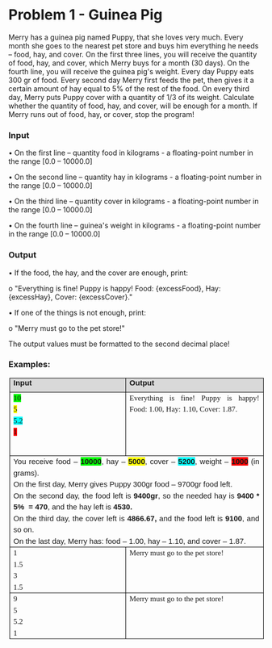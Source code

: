 # Problem 1 - Guinea Pig

Merry has a guinea pig named Puppy, that she loves very much. Every month she goes to the nearest pet store and buys him everything he needs – food, hay, and cover.
On the first three lines, you will receive the quantity of food, hay, and cover, which Merry buys for a month (30 days). On the fourth line, you will receive the guinea pig's weight.
Every day Puppy eats 300 gr of food. Every second day Merry first feeds the pet, then gives it a certain amount of hay equal to 5% of the rest of the food. On every third day, Merry puts Puppy cover with a quantity of 1/3 of its weight.
Calculate whether the quantity of food, hay, and cover, will be enough for a month.
If Merry runs out of food, hay, or cover, stop the program!
### Input

•	On the first line – quantity food in kilograms - a floating-point number in the range [0.0 – 10000.0]

•	On the second line – quantity hay in kilograms - a floating-point number in the range [0.0 – 10000.0]

•	On the third line – quantity cover in kilograms - a floating-point number in the range [0.0 – 10000.0]

•	On the fourth line – guinea's weight in kilograms - a floating-point number in the range [0.0 – 10000.0]

### Output

•	If the food, the hay, and the cover are enough, print:

o	"Everything is fine! Puppy is happy! Food: {excessFood}, Hay: {excessHay}, Cover: {excessCover}."

•	If one of the things is not enough, print:

o	"Merry must go to the pet store!"

The output values must be formatted to the second decimal place!

### Examples:
<table style="margin-left:1.15pt;border-collapse:collapse;border:none;">
    <tbody>
        <tr>
            <td style="width: 239.6pt;border: 1pt solid windowtext;background: rgb(217, 217, 217);padding: 0in 5.4pt;height: 21.1pt;vertical-align: top;">
                <p style='margin-top:4.0pt;margin-right:0in;margin-bottom:.0001pt;margin-left:0in;line-height:normal;font-size:15px;font-family:"Calibri",sans-serif;margin:0in;'><strong>Input</strong></p>
            </td>
            <td style="width: 276.4pt;border-top: 1pt solid windowtext;border-right: 1pt solid windowtext;border-bottom: 1pt solid windowtext;border-image: initial;border-left: none;background: rgb(217, 217, 217);padding: 0in 5.4pt;height: 21.1pt;vertical-align: top;">
                <p style='margin-top:4.0pt;margin-right:0in;margin-bottom:.0001pt;margin-left:0in;line-height:normal;font-size:15px;font-family:"Calibri",sans-serif;margin:0in;'><strong>Output</strong></p>
            </td>
        </tr>
        <tr>
            <td style="width: 239.6pt;border-right: 1pt solid windowtext;border-bottom: 1pt solid windowtext;border-left: 1pt solid windowtext;border-image: initial;border-top: none;padding: 0in 5.4pt;height: 57.75pt;vertical-align: top;">
                <p style='margin-top:4.0pt;margin-right:0in;margin-bottom:.0001pt;margin-left:0in;line-height:150%;font-size:15px;font-family:"Calibri",sans-serif;margin:0in;'><span style="font-family:Consolas;background:lime;">10</span></p>
                <p style='margin-top:4.0pt;margin-right:0in;margin-bottom:.0001pt;margin-left:0in;line-height:150%;font-size:15px;font-family:"Calibri",sans-serif;margin:0in;'><span style="font-family:Consolas;background:yellow;">5</span></p>
                <p style='margin-top:4.0pt;margin-right:0in;margin-bottom:.0001pt;margin-left:0in;line-height:150%;font-size:15px;font-family:"Calibri",sans-serif;margin:0in;'><span style="font-family:Consolas;background:aqua;">5.2</span></p>
                <p style='margin-top:4.0pt;margin-right:0in;margin-bottom:.0001pt;margin-left:0in;line-height:150%;font-size:15px;font-family:"Calibri",sans-serif;margin:0in;'><span style="font-family:Consolas;background:red;">1</span></p>
            </td>
            <td style="width: 276.4pt;border-top: none;border-left: none;border-bottom: 1pt solid windowtext;border-right: 1pt solid windowtext;padding: 0in 5.4pt;height: 57.75pt;vertical-align: top;">
                <p style='margin-top:4.0pt;margin-right:0in;margin-bottom:.0001pt;margin-left:0in;line-height:150%;font-size:15px;font-family:"Calibri",sans-serif;margin:0in;text-align:justify;'><span style="font-family:Consolas;">Everything is fine! Puppy is happy! Food:&nbsp;</span><span style="font-family:Consolas;">1.00</span><span style="font-family:  Consolas;">, Hay: 1.</span><span style="font-family:  Consolas;">10</span><span style="font-family:Consolas;">, Cover: 1.87</span><span style="font-family:Consolas;">.</span></p>
                <p style='margin-top:4.0pt;margin-right:0in;margin-bottom:6.0pt;margin-left:0in;line-height:normal;font-size:15px;font-family:"Calibri",sans-serif;'><span style="font-family:Consolas;">&nbsp;</span></p>
                <p style='margin-top:4.0pt;margin-right:0in;margin-bottom:6.0pt;margin-left:0in;line-height:normal;font-size:15px;font-family:"Calibri",sans-serif;text-align:justify;'><span style="font-family:Consolas;">&nbsp;</span></p>
                <p style='margin-top:4.0pt;margin-right:0in;margin-bottom:6.0pt;margin-left:0in;line-height:normal;font-size:15px;font-family:"Calibri",sans-serif;'><span style="font-family:Consolas;">&nbsp;</span></p>
            </td>
        </tr>
        <tr>
            <td colspan="2" style="width: 516pt;border-right: 1pt solid windowtext;border-bottom: 1pt solid windowtext;border-left: 1pt solid windowtext;border-image: initial;border-top: none;padding: 0in 5.4pt;height: 2.9pt;vertical-align: top;">
                <p style='margin-top:4.0pt;margin-right:0in;margin-bottom:.0001pt;margin-left:0in;line-height:150%;font-size:15px;font-family:"Calibri",sans-serif;margin:0in;text-align:justify;'>You receive food &ndash;&nbsp;<strong><span style="background:  lime;">10000</span></strong>, hay &ndash; <strong><span style="background:yellow;">5000</span></strong>, cover &ndash; <strong><span style="background:aqua;">5200</span></strong>, weight &ndash; <strong><span style="background:red;">1000</span></strong> (in grams).&nbsp;</p>
                <p style='margin-top:4.0pt;margin-right:0in;margin-bottom:.0001pt;margin-left:0in;line-height:150%;font-size:15px;font-family:"Calibri",sans-serif;margin:0in;text-align:justify;'>On the first day, Merry gives Puppy 300gr food &ndash;&nbsp;9700gr food left.</p>
                <p style='margin-top:4.0pt;margin-right:0in;margin-bottom:.0001pt;margin-left:0in;line-height:150%;font-size:15px;font-family:"Calibri",sans-serif;margin:0in;text-align:justify;'>On the second day, the food left is <strong>9400gr</strong>, so the needed hay is&nbsp;<strong>9</strong><strong>400 * 5% &nbsp;= 470</strong>,<strong>&nbsp;</strong>and the<strong>&nbsp;</strong>hay left is <strong>4530</strong><strong>.&nbsp;</strong></p>
                <p style='margin-top:4.0pt;margin-right:0in;margin-bottom:.0001pt;margin-left:0in;line-height:150%;font-size:15px;font-family:"Calibri",sans-serif;margin:0in;text-align:justify;'>On the third day, the cover left is <strong>4866.6</strong><strong>7</strong><strong>,&nbsp;</strong>and the food left is&nbsp;<strong>9</strong><strong>100</strong>,<strong>&nbsp;</strong>and so on.</p>
                <p style='margin-top:4.0pt;margin-right:0in;margin-bottom:.0001pt;margin-left:0in;line-height:150%;font-size:15px;font-family:"Calibri",sans-serif;margin:0in;text-align:justify;'>On the last day, Merry has: food &ndash;&nbsp;1.00, hay &ndash; 1.10, and cover &ndash; 1.87.</p>
            </td>
        </tr>
        <tr>
            <td style="width: 239.6pt;border-right: 1pt solid windowtext;border-bottom: 1pt solid windowtext;border-left: 1pt solid windowtext;border-image: initial;border-top: none;padding: 0in 5.4pt;height: 46.15pt;vertical-align: top;">
                <p style='margin-top:4.0pt;margin-right:0in;margin-bottom:.0001pt;margin-left:0in;line-height:150%;font-size:15px;font-family:"Calibri",sans-serif;margin:0in;'><span style="font-family:Consolas;">1</span></p>
                <p style='margin-top:4.0pt;margin-right:0in;margin-bottom:.0001pt;margin-left:0in;line-height:150%;font-size:15px;font-family:"Calibri",sans-serif;margin:0in;'><span style="font-family:Consolas;">1.5</span></p>
                <p style='margin-top:4.0pt;margin-right:0in;margin-bottom:.0001pt;margin-left:0in;line-height:150%;font-size:15px;font-family:"Calibri",sans-serif;margin:0in;'><span style="font-family:Consolas;">3</span></p>
                <p style='margin-top:4.0pt;margin-right:0in;margin-bottom:.0001pt;margin-left:0in;line-height:150%;font-size:15px;font-family:"Calibri",sans-serif;margin:0in;'><span style="font-family:Consolas;">1.5</span></p>
            </td>
            <td style="width: 276.4pt;border-top: none;border-left: none;border-bottom: 1pt solid windowtext;border-right: 1pt solid windowtext;padding: 0in 5.4pt;height: 46.15pt;vertical-align: top;">
                <p style='margin-top:4.0pt;margin-right:0in;margin-bottom:.0001pt;margin-left:0in;line-height:150%;font-size:15px;font-family:"Calibri",sans-serif;margin:0in;text-align:justify;'><span style="font-family:Consolas;">Merry must go to the pet store!</span></p>
            </td>
        </tr>
        <tr>
            <td style="width: 239.6pt;border-right: 1pt solid windowtext;border-bottom: 1pt solid windowtext;border-left: 1pt solid windowtext;border-image: initial;border-top: none;padding: 0in 5.4pt;height: 46.15pt;vertical-align: top;">
                <p style='margin-top:4.0pt;margin-right:0in;margin-bottom:.0001pt;margin-left:0in;line-height:150%;font-size:15px;font-family:"Calibri",sans-serif;margin:0in;'><span style="font-family:Consolas;">9</span></p>
                <p style='margin-top:4.0pt;margin-right:0in;margin-bottom:.0001pt;margin-left:0in;line-height:150%;font-size:15px;font-family:"Calibri",sans-serif;margin:0in;'><span style="font-family:Consolas;">5</span></p>
                <p style='margin-top:4.0pt;margin-right:0in;margin-bottom:.0001pt;margin-left:0in;line-height:150%;font-size:15px;font-family:"Calibri",sans-serif;margin:0in;'><span style="font-family:Consolas;">5.2</span></p>
                <p style='margin-top:4.0pt;margin-right:0in;margin-bottom:.0001pt;margin-left:0in;line-height:150%;font-size:15px;font-family:"Calibri",sans-serif;margin:0in;'><span style="font-family:Consolas;">1</span></p>
            </td>
            <td style="width: 276.4pt;border-top: none;border-left: none;border-bottom: 1pt solid windowtext;border-right: 1pt solid windowtext;padding: 0in 5.4pt;height: 46.15pt;vertical-align: top;">
                <p style='margin-top:4.0pt;margin-right:0in;margin-bottom:.0001pt;margin-left:0in;line-height:150%;font-size:15px;font-family:"Calibri",sans-serif;margin:0in;text-align:justify;'><span style="font-family:Consolas;">Merry must go to the pet store!</span></p>
            </td>
        </tr>
    </tbody>
</table>
